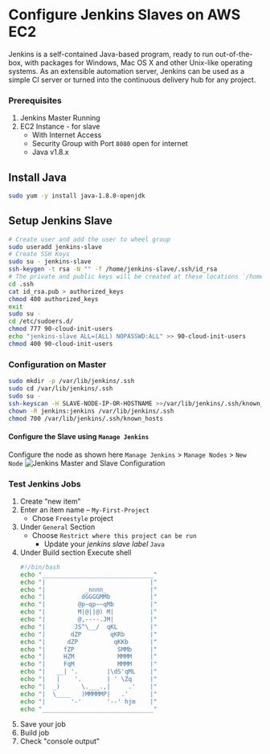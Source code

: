 # Configure Jenkins Slaves on AWS EC2
Jenkins is a self-contained Java-based program, ready to run out-of-the-box, with packages for Windows, Mac OS X and other Unix-like operating systems. As an extensible automation server, Jenkins can be used as a simple CI server or turned into the continuous delivery hub for any project.


### Prerequisites
1. Jenkins Master Running 
1. EC2 Instance - for slave 
   - With Internet Access
   - Security Group with Port `8080` open for internet
   - Java v1.8.x 

## Install Java
```sh
sudo yum -y install java-1.8.0-openjdk
```
## Setup Jenkins Slave
```sh
# Create user and add the user to wheel group
sudo useradd jenkins-slave
# Create SSH Keys
sudo su - jenkins-slave
ssh-keygen -t rsa -N "" -f /home/jenkins-slave/.ssh/id_rsa
# The private and public keys will be created at these locations `/home/jenkins-slave/.ssh/id_rsa` and `/home/jenkins-slave-01/.ssh/id_rsa.pub`
cd .ssh
cat id_rsa.pub > authorized_keys
chmod 400 authorized_keys
exit
sudo su -
cd /etc/sudoers.d/
chmod 777 90-cloud-init-users
echo "jenkins-slave ALL=(ALL) NOPASSWD:ALL" >> 90-cloud-init-users
chmod 400 90-cloud-init-users
```

### Configuration on Master

```sh
sudo mkdir -p /var/lib/jenkins/.ssh
sudo cd /var/lib/jenkins/.ssh
sudo su -
ssh-keyscan -H SLAVE-NODE-IP-OR-HOSTNAME >>/var/lib/jenkins/.ssh/known_hosts
chown -R jenkins:jenkins /var/lib/jenkins/.ssh
chmod 700 /var/lib/jenkins/.ssh/known_hosts
```

#### Configure the Slave using `Manage Jenkins`
Configure the node as shown here
`Manage Jenkins` > `Manage Nodes` > `New Node`
![Jenkins Master and Slave Configuration](https://raw.githubusercontent.com/miztiik/DevOps-Demos/master/setup-jenkins-slave/images/Slave-Node-Configuration-01.png)
### Test Jenkins Jobs
1. Create “new item”
1. Enter an item name – `My-First-Project`
   - Chose `Freestyle` project
1. Under `General` Section
   - Choose `Restrict where this project can be run`
     - Update your _jenkins slave label_ `Java` 
1. Under Build section
   Execute shell
   ```sh
   #!/bin/bash
   echo "_______________________________"
   echo "|                             |"
   echo "|           _nnnn_            |"
   echo "|          dGGGGMMb           |"
   echo "|         @p~qp~~qMb          |"
   echo "|         M|@||@) M|          |"
   echo "|         @,----.JM|          |"
   echo "|        JS^\__/  qKL         |"
   echo "|       dZP        qKRb       |"
   echo "|      dZP          qKKb      |"
   echo "|     fZP            SMMb     |"
   echo "|     HZM            MMMM     |"
   echo "|     FqM            MMMM     |"
   echo "|   __| '.        |\dS'qML    |"
   echo "|   |    '.       | ' \Zq     |"
   echo "|  _)      \.___.,|     .'    |"
   echo "|  \____   )MMMMMP|   .'      |"
   echo "|       '-'       '--' hjm    |"
   echo "_______________________________"
   ```
1. Save your job 
1. Build job
1. Check "console output"


